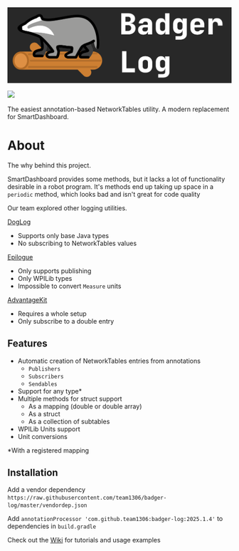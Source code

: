 <img src="badgerlog-logo-banner.png" alt="Badgerlog Logo">

[![](https://jitpack.io/v/team1306/badger-log.svg)](https://jitpack.io/#team1306/badger-log)

The easiest annotation-based NetworkTables utility. A modern replacement for SmartDashboard.

# About

The why behind this project. 

SmartDashboard provides some methods,
but it lacks a lot of functionality desirable in a robot program.
It's methods end up taking up space in a ` periodic ` method,
which looks bad and isn't great for code quality

Our team explored other logging utilities.

[DogLog](https://github.com/jonahsnider/doglog)

* Supports only base Java types
* No subscribing to NetworkTables values

[Epilogue](https://docs.wpilib.org/en/stable/docs/software/telemetry/robot-telemetry-with-annotations.html)

* Only supports publishing
* Only WPILib types
* Impossible to convert `Measure` units

[AdvantageKit](https://github.com/Mechanical-Advantage/AdvantageKit)

* Requires a whole setup
* Only subscribe to a double entry

## Features

* Automatic creation of NetworkTables entries from annotations
  * `Publishers`
  * `Subscribers`
  * `Sendables`
* Support for any type*
* Multiple methods for struct support
  * As a mapping (double or double array)
  * As a struct
  * As a collection of subtables
* WPILib Units support
* Unit conversions

*With a registered mapping

## Installation

Add a vendor dependency
` https://raw.githubusercontent.com/team1306/badger-log/master/vendordep.json `

Add `annotationProcessor 'com.github.team1306:badger-log:2025.1.4'` to dependencies in `build.gradle`

Check out the [Wiki](https://github.com/team1306/badger-log/wiki) for tutorials and usage examples 
